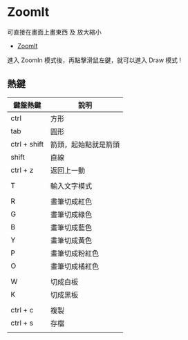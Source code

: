 # ZoomIt

可直接在畫面上畫東西 及 放大縮小

-   [ZoomIt](https://docs.microsoft.com/zh-tw/sysinternals/downloads/zoomit)

進入 ZoomIn 模式後，再點擊滑鼠左鍵，就可以進入 Draw 模式 !

## 熱鍵

| 鍵盤熱鍵     | 說明                 |
| ------------ | -------------------- |
| ctrl         | 方形                 |
| tab          | 圓形                 |
| ctrl + shift | 箭頭，起始點就是箭頭 |
| shift        | 直線                 |
| ctrl + z     | 返回上一動           |
|              |                      |
| T            | 輸入文字模式         |
|              |                      |
| R            | 畫筆切成紅色         |
| G            | 畫筆切成綠色         |
| B            | 畫筆切成藍色         |
| Y            | 畫筆切成黃色         |
| P            | 畫筆切成粉紅色       |
| O            | 畫筆切成橘紅色       |
|              |                      |
| W            | 切成白板             |
| K            | 切成黑板             |
|              |                      |
| ctrl + c     | 複製                 |
| ctrl + s     | 存檔                 |
|              |                      |
